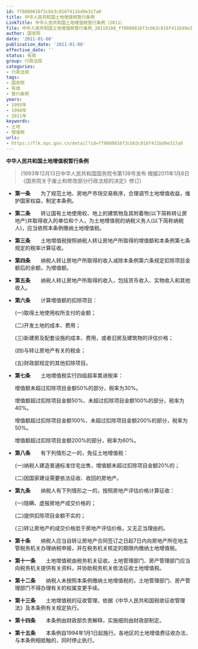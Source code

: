 ```yaml
---
id: ff8080816f3cbb3c016f411bd9e317a0
title: 中华人民共和国土地增值税暂行条例
LinkTitle: 中华人民共和国土地增值税暂行条例（2011）
file: 中华人民共和国土地增值税暂行条例_20110108_ff8080816f3cbb3c016f411bd9e317a0.docx
author: 国务院
date: '2011-01-08'
publication_date: '2011-01-08'
effective_date: ''
status: 有效
group: 行政法规
categories:
- 行政法规
tags:
- 国务院
- 有效
- 暂行条例
years:
- 1993年
- 1994年
- 2011年
keywords:
- 土地
- 增值税
urls:
- https://flk.npc.gov.cn/detail?id=ff8080816f3cbb3c016f411bd9e317a0
---
```


**中华人民共和国土地增值税暂行条例**

> (1993年12月13日中华人民共和国国务院令第138号发布 根据2011年1月8日《国务院关于废止和修改部分行政法规的决定》修订)

- **第一条**　　为了规范土地、房地产市场交易秩序，合理调节土地增值收益，维护国家权益，制定本条例。

- **第二条**　　转让国有土地使用权、地上的建筑物及其附着物(以下简称转让房地产)并取得收入的单位和个人，为土地增值税的纳税义务人(以下简称纳税人)，应当依照本条例缴纳土地增值税。

- **第三条**　　土地增值税按照纳税人转让房地产所取得的增值额和本条例第七条规定的税率计算征收。

- **第四条**　　纳税人转让房地产所取得的收入减除本条例第六条规定扣除项目金额后的余额，为增值额。

- **第五条**　　纳税人转让房地产所取得的收入，包括货币收入、实物收入和其他收入。

- **第六条**　　计算增值额的扣除项目：

  (一)取得土地使用权所支付的金额；

  (二)开发土地的成本、费用；

  (三)新建房及配套设施的成本、费用，或者旧房及建筑物的评估价格；

  (四)与转让房地产有关的税金；

  (五)财政部规定的其他扣除项目。

- **第七条**　　土地增值税实行四级超率累进税率：

  增值额未超过扣除项目金额50%的部分，税率为30%。

  增值额超过扣除项目金额50%、未超过扣除项目金额100%的部分，税率为40%。

  增值额超过扣除项目金额100%、未超过扣除项目金额200%的部分，税率为50%。

  增值额超过扣除项目金额200%的部分，税率为60%。

- **第八条**　　有下列情形之一的，免征土地增值税：

  (一)纳税人建造普通标准住宅出售，增值额未超过扣除项目金额20%的；

  (二)因国家建设需要依法征收、收回的房地产。

- **第九条**　　纳税人有下列情形之一的，按照房地产评估价格计算征收：

  (一)隐瞒、虚报房地产成交价格的；

  (二)提供扣除项目金额不实的；

  (三)转让房地产的成交价格低于房地产评估价格，又无正当理由的。

- **第十条**　　纳税人应当自转让房地产合同签订之日起7日内向房地产所在地主管税务机关办理纳税申报，并在税务机关核定的期限内缴纳土地增值税。

- **第十一条**　　土地增值税由税务机关征收。土地管理部门、房产管理部门应当向税务机关提供有关资料，并协助税务机关依法征收土地增值税。

- **第十二条**　　纳税人未按照本条例缴纳土地增值税的，土地管理部门、房产管理部门不得办理有关的权属变更手续。

- **第十三条**　　土地增值税的征收管理，依据《中华人民共和国税收征收管理法》及本条例有关规定执行。

- **第十四条**　　本条例由财政部负责解释，实施细则由财政部制定。

- **第十五条**　　本条例自1994年1月1日起施行。各地区的土地增值费征收办法，与本条例相抵触的，同时停止执行。
